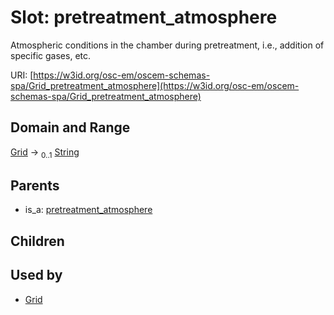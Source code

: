 
# Slot: pretreatment_atmosphere

Atmospheric conditions in the chamber during pretreatment, i.e., addition of specific gases, etc.

URI: [https://w3id.org/osc-em/oscem-schemas-spa/Grid_pretreatment_atmosphere](https://w3id.org/osc-em/oscem-schemas-spa/Grid_pretreatment_atmosphere)


## Domain and Range

[Grid](Grid.md) &#8594;  <sub>0..1</sub> [String](types/String.md)

## Parents

 *  is_a: [pretreatment_atmosphere](pretreatment_atmosphere.md)

## Children


## Used by

 * [Grid](Grid.md)
